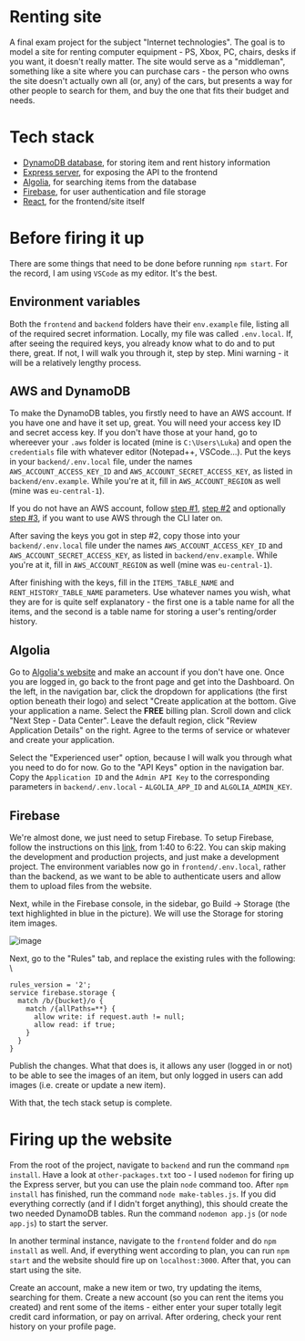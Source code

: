 # Renting site

A final exam project for the subject "Internet technologies". The goal is to model a site for renting computer equipment - PS, Xbox, 
PC, chairs, desks if you want, it doesn't really matter. The site would serve as a "middleman", something like a site where you can 
purchase cars - the person who owns the site doesn't actually own all (or, any) of the cars, but presents a way for other people
to search for them, and buy the one that fits their budget and needs.

# Tech stack

- [DynamoDB database](https://aws.amazon.com/dynamodb/), for storing item and rent history information
- [Express server](https://www.npmjs.com/package/express), for exposing the API to the frontend
- [Algolia](https://www.algolia.com/), for searching items from the database
- [Firebase](https://firebase.google.com/), for user authentication and file storage
- [React](https://reactjs.org/), for the frontend/site itself

# Before firing it up

There are some things that need to be done before running `npm start`. For the record, I am using `VSCode` as my editor. It's the best.

## Environment variables

Both the `frontend` and `backend` folders have their `env.example` file, listing all of the required secret information. Locally, my file
was called `.env.local`. If, after seeing the required keys, you already know what to do and to put there, great. If not, I will walk you
through it, step by step. Mini warning - it will be a relatively lengthy process.

## AWS and DynamoDB

To make the DynamoDB tables, you firstly need to have an AWS account. If you have one and have it set up, great. You will need your 
access key ID and secret access key. If you don't have those at your hand, go to whereever your `.aws` folder is located (mine is 
`C:\Users\Luka`) and open the `credentials` file with whatever editor (Notepad++, VSCode...). Put the keys in your `backend/.env.local` 
file, under the names `AWS_ACCOUNT_ACCESS_KEY_ID` and `AWS_ACCOUNT_SECRET_ACCESS_KEY`, as listed in `backend/env.example`. While you're
at it, fill in `AWS_ACCOUNT_REGION` as well (mine was `eu-central-1`).

If you do not have an AWS account, follow [step #1](https://serverless-stack.com/chapters/create-an-aws-account.html), [step #2](https://serverless-stack.com/chapters/create-an-iam-user.html) 
and optionally [step #3](https://serverless-stack.com/chapters/configure-the-aws-cli.html), if you want to use AWS through the CLI later on.

After saving the keys you got in step #2, copy those into your `backend/.env.local` file under the names `AWS_ACCOUNT_ACCESS_KEY_ID` and 
`AWS_ACCOUNT_SECRET_ACCESS_KEY`, as listed in `backend/env.example`. While you're at it, fill in `AWS_ACCOUNT_REGION` as well (mine was `eu-central-1`).

After finishing with the keys, fill in the `ITEMS_TABLE_NAME` and `RENT_HISTORY_TABLE_NAME` parameters. Use whatever names you wish, what 
they are for is quite self explanatory - the first one is a table name for all the items, and the second is a table name for storing
a user's renting/order history.

## Algolia

Go to [Algolia's website](https://www.algolia.com/) and make an account if you don't have one. Once you are logged in, go back to the front 
page and get into the Dashboard. On the left, in the navigation bar, click the dropdown for applications (the first option beneath their logo) and select "Create 
application at the bottom. Give your application a name. Select the **FREE** billing plan. Scroll down and click "Next Step - Data Center". Leave
the default region, click "Review Application Details" on the right. Agree to the terms of service or whatever and create your application.

Select the "Experienced user" option, because I will walk you through what you need to do for now. Go to the "API Keys" option in the navigation
bar. Copy the `Application ID` and the `Admin API Key` to the corresponding parameters in `backend/.env.local` - `ALGOLIA_APP_ID` and
`ALGOLIA_ADMIN_KEY`.

## Firebase

We're almost done, we just need to setup Firebase. To setup Firebase, follow the instructions on this [link](https://www.youtube.com/watch?v=PKwu15ldZ7k),
from 1:40 to 6:22. You can skip making the development and production projects, and just make a development project. The environment variables now go in 
`frontend/.env.local`, rather than the backend, as we want to be able to authenticate users and allow them to upload files from the website.

Next, while in the Firebase console, in the sidebar, go Build -> Storage (the text highlighted in blue in the picture). We will use the Storage for storing item images.

![image](https://i.gyazo.com/8b8fcaf6082b35ee65178869d3b8a144.png)

Next, go to the "Rules" tab, and replace the existing rules with the following: \
```
rules_version = '2';
service firebase.storage {
  match /b/{bucket}/o {
    match /{allPaths=**} {
      allow write: if request.auth != null;
      allow read: if true;
    }
  }
}
```

Publish the changes. What that does is, it allows any user (logged in or not) to be able to see the images of an item, but only logged in users 
can add images (i.e. create or update a new item).

With that, the tech stack setup is complete.

# Firing up the website

From the root of the project, navigate to `backend` and run the command `npm install`. Have a look at `other-packages.txt` too - I used `nodemon`
for firing up the Express server, but you can use the plain `node` command too. After `npm install` has finished, run the command `node make-tables.js`.
If you did everything correctly (and if I didn't forget anything), this should create the two needed DynamoDB tables. Run the command `nodemon app.js`
(or `node app.js`) to start the server.

In another terminal instance, navigate to the `frontend` folder and do `npm install` as well. And, if everything went according to plan, you 
can run `npm start` and the website should fire up on `localhost:3000`. After that, you can start using the site.

Create an account, make a new item or two, try updating the items, searching for them. Create a new account (so you can rent the items you
created) and rent some of the items - either enter your super totally legit credit card information, or pay on arrival. After ordering,
check your rent history on your profile page.
